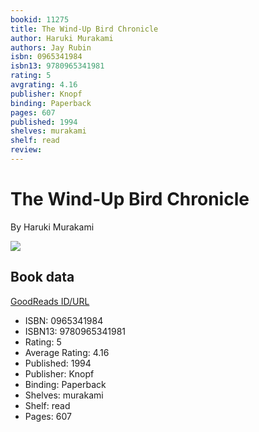 ```yaml
---
bookid: 11275
title: The Wind-Up Bird Chronicle
author: Haruki Murakami
authors: Jay Rubin
isbn: 0965341984
isbn13: 9780965341981
rating: 5
avgrating: 4.16
publisher: Knopf
binding: Paperback
pages: 607
published: 1994
shelves: murakami
shelf: read
review: 
---
```


# The Wind-Up Bird Chronicle

By Haruki Murakami

![](https://i.gr-assets.com/images/S/compressed.photo.goodreads.com/books/1327872639l/11275.jpg)

## Book data

[GoodReads ID/URL](https://www.goodreads.com/book/show/11275)

- ISBN: 0965341984
- ISBN13: 9780965341981
- Rating: 5
- Average Rating: 4.16
- Published: 1994
- Publisher: Knopf
- Binding: Paperback
- Shelves: murakami
- Shelf: read
- Pages: 607

